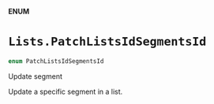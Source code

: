 **ENUM**

# `Lists.PatchListsIdSegmentsId`

```swift
enum PatchListsIdSegmentsId
```

Update segment

Update a specific segment in a list.
